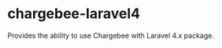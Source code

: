 chargebee-laravel4
==================

Provides the ability to use Chargebee with Laravel 4.x package.
